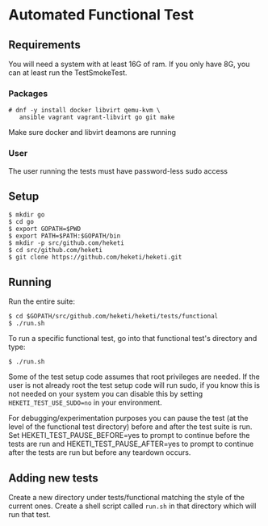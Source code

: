 # Automated Functional Test

## Requirements
You will need a system with at least 16G of ram.  If you only have 8G, you can at least run the TestSmokeTest.

### Packages

```
# dnf -y install docker libvirt qemu-kvm \
   ansible vagrant vagrant-libvirt go git make 
```

Make sure docker and libvirt deamons are running

### User

The user running the tests must have password-less sudo access

## Setup

```
$ mkdir go
$ cd go
$ export GOPATH=$PWD
$ export PATH=$PATH:$GOPATH/bin
$ mkdir -p src/github.com/heketi
$ cd src/github.com/heketi
$ git clone https://github.com/heketi/heketi.git
```

## Running

Run the entire suite:

```
$ cd $GOPATH/src/github.com/heketi/heketi/tests/functional
$ ./run.sh
```

To run a specific functional test, go into that functional test's directory and type:

```
$ ./run.sh
```

Some of the test setup code assumes that root privileges are needed.
If the user is not already root the test setup code will run sudo, if
you know this is not needed on your system you can disable this by
setting `HEKETI_TEST_USE_SUDO=no` in your environment.

For debugging/experimentation purposes you can pause the test (at the
level of the functional test directory) before and after the test
suite is run. Set HEKETI_TEST_PAUSE_BEFORE=yes to prompt to continue
before the tests are run and HEKETI_TEST_PAUSE_AFTER=yes to prompt
to continue after the tests are run but before any teardown occurs.

## Adding new tests

Create a new directory under tests/functional matching the style of
the current ones.  Create a shell script called `run.sh` in that directory
which will run that test.
